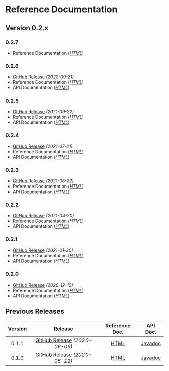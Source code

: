 # Reference Documentation

## Version 0.2.x

### 0.2.7 <Badge text="Latest Snapshot" type="warn" vertical="top"/>
* Reference Documentation (_[HTML](https://chhorz.github.io/oas-generator/docs/0.2.7-SNAPSHOT/oas-generator.html)_)

### 0.2.6 <Badge text="Latest Release" vertical="top"/>
* [GitHub Release](https://github.com/chhorz/oas-generator/releases/tag/v0.2.6) _(2022-09-21)_
* Reference Documentation (_[HTML](https://chhorz.github.io/oas-generator/docs/0.2.6/oas-generator.html)_)
* API Documentation (_[HTML](https://chhorz.github.io/oas-generator/docs/0.2.6/apidocs/)_)

### 0.2.5 <Badge text="Latest Release" vertical="top"/>
* [GitHub Release](https://github.com/chhorz/oas-generator/releases/tag/v0.2.5) _(2021-09-22)_
* Reference Documentation (_[HTML](https://chhorz.github.io/oas-generator/docs/0.2.5/oas-generator.html)_)
* API Documentation (_[HTML](https://chhorz.github.io/oas-generator/docs/0.2.5/apidocs/)_)

### 0.2.4
* [GitHub Release](https://github.com/chhorz/oas-generator/releases/tag/v0.2.4) _(2021-07-21)_
* Reference Documentation (_[HTML](https://chhorz.github.io/oas-generator/docs/0.2.4/oas-generator.html)_)
* API Documentation (_[HTML](https://chhorz.github.io/oas-generator/docs/0.2.4/apidocs/)_)

### 0.2.3
* [GitHub Release](https://github.com/chhorz/oas-generator/releases/tag/v0.2.3) _(2021-05-22)_
* Reference Documentation (_[HTML](https://chhorz.github.io/oas-generator/docs/0.2.3/oas-generator.html)_)
* API Documentation (_[HTML](https://chhorz.github.io/oas-generator/docs/0.2.3/apidocs/)_)

### 0.2.2
* [GitHub Release](https://github.com/chhorz/oas-generator/releases/tag/v0.2.2) _(2021-04-20)_
* Reference Documentation (_[HTML](https://chhorz.github.io/oas-generator/docs/0.2.2/oas-generator.html)_)
* API Documentation (_[HTML](https://chhorz.github.io/oas-generator/docs/0.2.2/apidocs/)_)

### 0.2.1
* [GitHub Release](https://github.com/chhorz/oas-generator/releases/tag/v0.2.1) _(2021-01-30)_
* Reference Documentation (_[HTML](https://chhorz.github.io/oas-generator/docs/0.2.1/oas-generator.html)_)
* API Documentation (_[HTML](https://chhorz.github.io/oas-generator/docs/0.2.1/apidocs/)_)

### 0.2.0 
* [GitHub Release](https://github.com/chhorz/oas-generator/releases/tag/v0.2.0) _(2020-12-12)_
* Reference Documentation (_[HTML](https://chhorz.github.io/oas-generator/docs/0.2.0/oas-generator.html)_)
* API Documentation (_[HTML](https://chhorz.github.io/oas-generator/docs/0.2.0/apidocs/)_)

## Previous Releases

| Version | Release | Reference Doc. | API Doc. |
|:---:|:---:|:---:|:---:|
| 0.1.1 | [GitHub Release](https://github.com/chhorz/oas-generator/releases/tag/v0.1.1) _(2020-06-06)_ | [HTML](https://chhorz.github.io/oas-generator/docs/0.1.1/oas-generator.html) | [Javadoc](https://chhorz.github.io/oas-generator/docs/0.1.1/apidocs/) |
| 0.1.0 | [GitHub Release](https://github.com/chhorz/oas-generator/releases/tag/v0.1.0) _(2020-05-12)_ | [HTML](https://chhorz.github.io/oas-generator/docs/0.1.0/oas-generator.html) | [Javadoc](https://chhorz.github.io/oas-generator/docs/0.1.0/apidocs/) |
